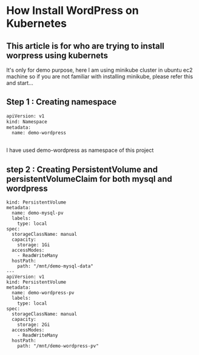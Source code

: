 # How Install WordPress on Kubernetes
This article is for who are trying to install worpress using kubernets
---

It's only for demo purpose, here I am using minikube cluster in ubuntu ec2 machine so if you are not familiar with installing minikube, please refer this and start...

## Step 1 : Creating namespace

```sh
apiVersion: v1
kind: Namespace
metadata:
  name: demo-wordpress
  
```

I have used demo-wordpress as namespace of this project

## step 2 : Creating PersistentVolume and persistentVolumeClaim for both mysql and wordpress

```
kind: PersistentVolume
metadata:
  name: demo-mysql-pv
  labels:
    type: local
spec:
  storageClassName: manual
  capacity:
    storage: 1Gi
  accessModes:
    - ReadWriteMany
  hostPath:
    path: "/mnt/demo-mysql-data"
---
apiVersion: v1
kind: PersistentVolume
metadata:
  name: demo-wordpress-pv
  labels:
    type: local
spec:
  storageClassName: manual
  capacity:
    storage: 2Gi
  accessModes:
    - ReadWriteMany
  hostPath:
    path: "/mnt/demo-wordpress-pv"
```
